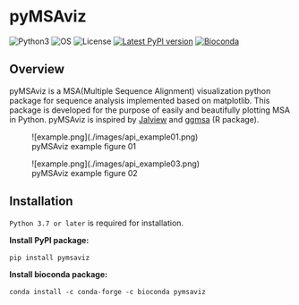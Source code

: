 # pyMSAviz

![Python3](https://img.shields.io/badge/Language-Python3-steelblue)
![OS](https://img.shields.io/badge/OS-_Windows_|_Mac_|_Linux-steelblue)
![License](https://img.shields.io/badge/License-MIT-steelblue)
[![Latest PyPI version](https://img.shields.io/pypi/v/pymsaviz.svg)](https://pypi.python.org/pypi/pymsaviz)
[![Bioconda](https://img.shields.io/conda/vn/bioconda/pymsaviz.svg?color=green)](https://anaconda.org/bioconda/pymsaviz)  

## Overview

pyMSAviz is a MSA(Multiple Sequence Alignment) visualization python package for sequence analysis implemented based on matplotlib.
This package is developed for the purpose of easily and beautifully plotting MSA in Python.
pyMSAviz is inspired by [Jalview](https://www.jalview.org/) and [ggmsa](https://github.com/YuLab-SMU/ggmsa) (R package).

<figure markdown>
  ![example.png](./images/api_example01.png)
  <figcaption>pyMSAviz example figure 01</figcaption>
</figure>

<figure markdown>
  ![example.png](./images/api_example03.png)
  <figcaption>pyMSAviz example figure 02</figcaption>
</figure>

## Installation

`Python 3.7 or later` is required for installation.

**Install PyPI package:**

    pip install pymsaviz

**Install bioconda package:**

    conda install -c conda-forge -c bioconda pymsaviz
